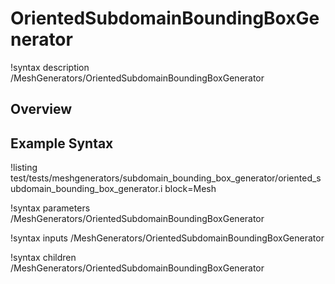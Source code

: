# OrientedSubdomainBoundingBoxGenerator

!syntax description /MeshGenerators/OrientedSubdomainBoundingBoxGenerator

## Overview

## Example Syntax

!listing test/tests/meshgenerators/subdomain_bounding_box_generator/oriented_subdomain_bounding_box_generator.i block=Mesh

!syntax parameters /MeshGenerators/OrientedSubdomainBoundingBoxGenerator

!syntax inputs /MeshGenerators/OrientedSubdomainBoundingBoxGenerator

!syntax children /MeshGenerators/OrientedSubdomainBoundingBoxGenerator

